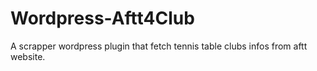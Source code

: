 # Wordpress-Aftt4Club
A scrapper wordpress plugin that fetch tennis table clubs infos from aftt website.
